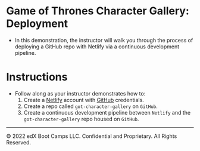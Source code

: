 # Game of Thrones Character Gallery: Deployment
* In this demonstration, the instructor will walk you through the process of deploying a GitHub repo with Netlify via a continuous development pipeline.

# Instructions
* Follow along as your instructor demonstrates how to:
  1. Create a [Netlify](https://www.netlify.com/) account with [GitHub](https://github.com/) credentials.
  2. Create a repo called `got-character-gallery` on `GitHub`.
  3. Create a continuous development pipeline between `Netlify` and the `got-character-gallery` repo housed on `GitHub`.

---

© 2022 edX Boot Camps LLC. Confidential and Proprietary. All Rights Reserved.
